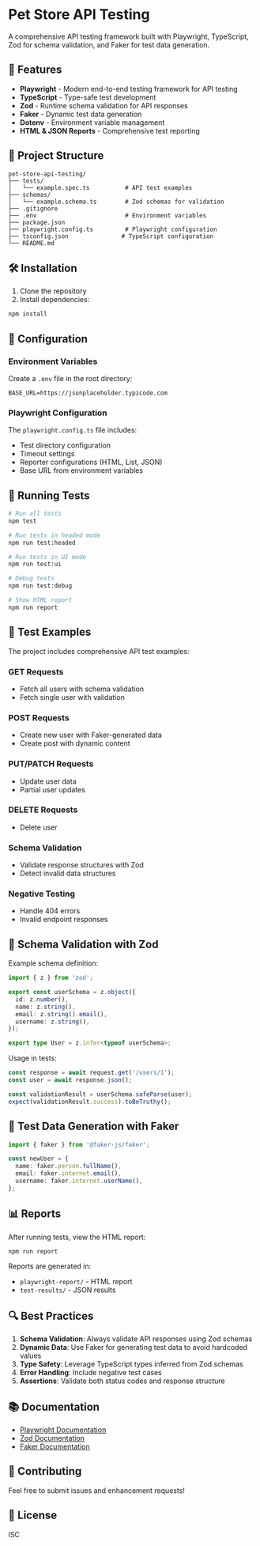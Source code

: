 # Pet Store API Testing

A comprehensive API testing framework built with Playwright, TypeScript, Zod for schema validation, and Faker for test data generation.

## 🚀 Features

- **Playwright** - Modern end-to-end testing framework for API testing
- **TypeScript** - Type-safe test development
- **Zod** - Runtime schema validation for API responses
- **Faker** - Dynamic test data generation
- **Dotenv** - Environment variable management
- **HTML & JSON Reports** - Comprehensive test reporting

## 📁 Project Structure

```
pet-store-api-testing/
├── tests/
│   └── example.spec.ts          # API test examples
├── schemas/
│   └── example.schema.ts        # Zod schemas for validation
├── .gitignore
├── .env                         # Environment variables
├── package.json
├── playwright.config.ts         # Playwright configuration
├── tsconfig.json               # TypeScript configuration
└── README.md
```

## 🛠️ Installation

1. Clone the repository
2. Install dependencies:

```bash
npm install
```

## 🔧 Configuration

### Environment Variables

Create a `.env` file in the root directory:

```env
BASE_URL=https://jsonplaceholder.typicode.com
```

### Playwright Configuration

The `playwright.config.ts` file includes:
- Test directory configuration
- Timeout settings
- Reporter configurations (HTML, List, JSON)
- Base URL from environment variables

## 🧪 Running Tests

```bash
# Run all tests
npm test

# Run tests in headed mode
npm run test:headed

# Run tests in UI mode
npm run test:ui

# Debug tests
npm run test:debug

# Show HTML report
npm run report
```

## 📝 Test Examples

The project includes comprehensive API test examples:

### GET Requests
- Fetch all users with schema validation
- Fetch single user with validation

### POST Requests
- Create new user with Faker-generated data
- Create post with dynamic content

### PUT/PATCH Requests
- Update user data
- Partial user updates

### DELETE Requests
- Delete user

### Schema Validation
- Validate response structures with Zod
- Detect invalid data structures

### Negative Testing
- Handle 404 errors
- Invalid endpoint responses

## 🎯 Schema Validation with Zod

Example schema definition:

```typescript
import { z } from 'zod';

export const userSchema = z.object({
  id: z.number(),
  name: z.string(),
  email: z.string().email(),
  username: z.string(),
});

export type User = z.infer<typeof userSchema>;
```

Usage in tests:

```typescript
const response = await request.get('/users/1');
const user = await response.json();

const validationResult = userSchema.safeParse(user);
expect(validationResult.success).toBeTruthy();
```

## 🎲 Test Data Generation with Faker

```typescript
import { faker } from '@faker-js/faker';

const newUser = {
  name: faker.person.fullName(),
  email: faker.internet.email(),
  username: faker.internet.userName(),
};
```

## 📊 Reports

After running tests, view the HTML report:

```bash
npm run report
```

Reports are generated in:
- `playwright-report/` - HTML report
- `test-results/` - JSON results

## 🔍 Best Practices

1. **Schema Validation**: Always validate API responses using Zod schemas
2. **Dynamic Data**: Use Faker for generating test data to avoid hardcoded values
3. **Type Safety**: Leverage TypeScript types inferred from Zod schemas
4. **Error Handling**: Include negative test cases
5. **Assertions**: Validate both status codes and response structure

## 📚 Documentation

- [Playwright Documentation](https://playwright.dev/)
- [Zod Documentation](https://zod.dev/)
- [Faker Documentation](https://fakerjs.dev/)

## 🤝 Contributing

Feel free to submit issues and enhancement requests!

## 📄 License

ISC
